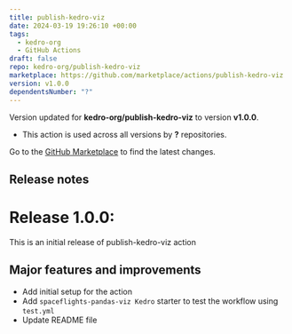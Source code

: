 ```yaml
---
title: publish-kedro-viz
date: 2024-03-19 19:26:10 +00:00
tags:
  - kedro-org
  - GitHub Actions
draft: false
repo: kedro-org/publish-kedro-viz
marketplace: https://github.com/marketplace/actions/publish-kedro-viz
version: v1.0.0
dependentsNumber: "?"
---
```



Version updated for **kedro-org/publish-kedro-viz** to version **v1.0.0**.
- This action is used across all versions by **?** repositories.

Go to the [GitHub Marketplace](https://github.com/marketplace/actions/publish-kedro-viz) to find the latest changes.

## Release notes

# Release 1.0.0:

This is an initial release of publish-kedro-viz action

## Major features and improvements

- Add initial setup for the action
- Add `spaceflights-pandas-viz Kedro` starter to test the workflow using `test.yml`
- Update README file
